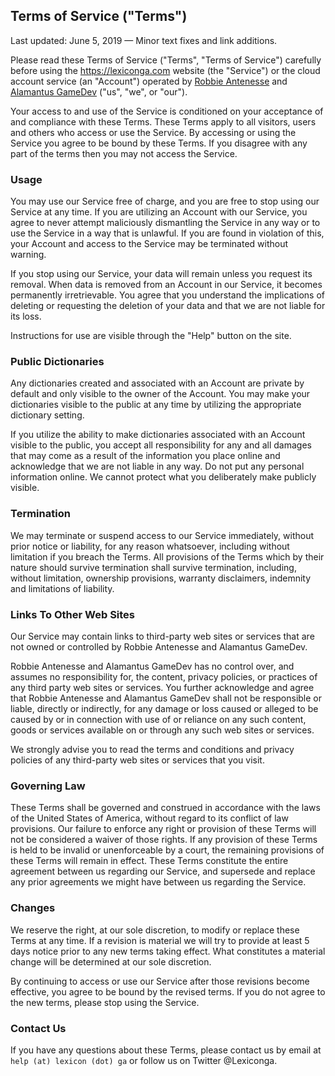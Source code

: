 ## Terms of Service ("Terms")

Last updated: June 5, 2019 — Minor text fixes and link additions.

Please read these Terms of Service ("Terms", "Terms of Service") carefully before using the https://lexiconga.com website (the "Service") or the cloud account service (an "Account") operated by [Robbie Antenesse](https://robbie.antenesse.net) and [Alamantus GameDev](https://alamantus.com) ("us", "we", or "our").

Your access to and use of the Service is conditioned on your acceptance of and compliance with these Terms. These Terms apply to all visitors, users and others who access or use the Service. By accessing or using the Service you agree to be bound by these Terms. If you disagree with any part of the terms then you may not access the Service.

### Usage
You may use our Service free of charge, and you are free to stop using our Service at any time. If you are utilizing an Account with our Service, you agree to never attempt maliciously dismantling the Service in any way or to use the Service in a way that is unlawful. If you are found in violation of this, your Account and access to the Service may be terminated without warning.

If you stop using our Service, your data will remain unless you request its removal. When data is removed from an Account in our Service, it becomes permanently irretrievable. You agree that you understand the implications of deleting or requesting the deletion of your data and that we are not liable for its loss.

Instructions for use are visible through the "Help" button on the site.

### Public Dictionaries
Any dictionaries created and associated with an Account are private by default and only visible to the owner of the Account. You may make your dictionaries visible to the public at any time by utilizing the appropriate dictionary setting.

If you utilize the ability to make dictionaries associated with an Account visible to the public, you accept all responsibility for any and all damages that may come as a result of the information you place online and acknowledge that we are not liable in any way. Do not put any personal information online. We cannot protect what you deliberately make publicly visible.

### Termination
We may terminate or suspend access to our Service immediately, without prior notice or liability, for any reason whatsoever, including without limitation if you breach the Terms. All provisions of the Terms which by their nature should survive termination shall survive termination, including, without limitation, ownership provisions, warranty disclaimers, indemnity and limitations of liability.

### Links To Other Web Sites
Our Service may contain links to third-party web sites or services that are not owned or controlled by Robbie Antenesse and Alamantus GameDev.

Robbie Antenesse and Alamantus GameDev has no control over, and assumes no responsibility for, the content, privacy policies, or practices of any third party web sites or services. You further acknowledge and agree that Robbie Antenesse and Alamantus GameDev shall not be responsible or liable, directly or indirectly, for any damage or loss caused or alleged to be caused by or in connection with use of or reliance on any such content, goods or services available on or through any such web sites or services.

We strongly advise you to read the terms and conditions and privacy policies of any third-party web sites or services that you visit.

### Governing Law
These Terms shall be governed and construed in accordance with the laws of the United States of America, without regard to its conflict of law provisions. Our failure to enforce any right or provision of these Terms will not be considered a waiver of those rights. If any provision of these Terms is held to be invalid or unenforceable by a court, the remaining provisions of these Terms will remain in effect. These Terms constitute the entire agreement between us regarding our Service, and supersede and replace any prior agreements we might have between us regarding the Service.

### Changes
We reserve the right, at our sole discretion, to modify or replace these Terms at any time. If a revision is material we will try to provide at least 5 days notice prior to any new terms taking effect. What constitutes a material change will be determined at our sole discretion.

By continuing to access or use our Service after those revisions become effective, you agree to be bound by the revised terms. If you do not agree to the new terms, please stop using the Service.

### Contact Us
If you have any questions about these Terms, please contact us by email at `help (at) lexicon (dot) ga` or follow us on Twitter @Lexiconga.